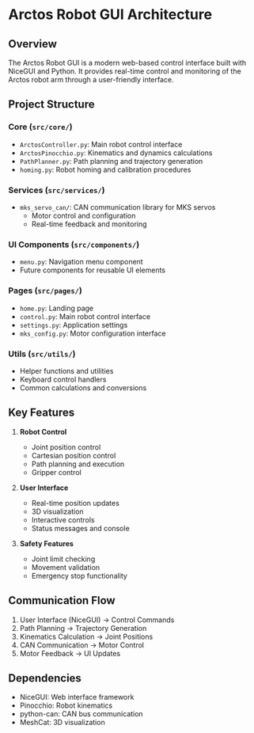 # Arctos Robot GUI Architecture

## Overview

The Arctos Robot GUI is a modern web-based control interface built with NiceGUI and Python. It provides real-time control and monitoring of the Arctos robot arm through a user-friendly interface.

## Project Structure

### Core (`src/core/`)
- `ArctosController.py`: Main robot control interface
- `ArctosPinocchio.py`: Kinematics and dynamics calculations
- `PathPlanner.py`: Path planning and trajectory generation
- `homing.py`: Robot homing and calibration procedures

### Services (`src/services/`)
- `mks_servo_can/`: CAN communication library for MKS servos
  - Motor control and configuration
  - Real-time feedback and monitoring

### UI Components (`src/components/`)
- `menu.py`: Navigation menu component
- Future components for reusable UI elements

### Pages (`src/pages/`)
- `home.py`: Landing page
- `control.py`: Main robot control interface
- `settings.py`: Application settings
- `mks_config.py`: Motor configuration interface

### Utils (`src/utils/`)
- Helper functions and utilities
- Keyboard control handlers
- Common calculations and conversions

## Key Features

1. **Robot Control**
   - Joint position control
   - Cartesian position control
   - Path planning and execution
   - Gripper control

2. **User Interface**
   - Real-time position updates
   - 3D visualization
   - Interactive controls
   - Status messages and console

3. **Safety Features**
   - Joint limit checking
   - Movement validation
   - Emergency stop functionality

## Communication Flow

1. User Interface (NiceGUI) → Control Commands
2. Path Planning → Trajectory Generation
3. Kinematics Calculation → Joint Positions
4. CAN Communication → Motor Control
5. Motor Feedback → UI Updates

## Dependencies

- NiceGUI: Web interface framework
- Pinocchio: Robot kinematics
- python-can: CAN bus communication
- MeshCat: 3D visualization
